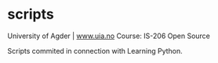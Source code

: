scripts
=======
University of Agder | www.uia.no
Course: IS-206 Open Source

Scripts commited in connection with Learning Python.
